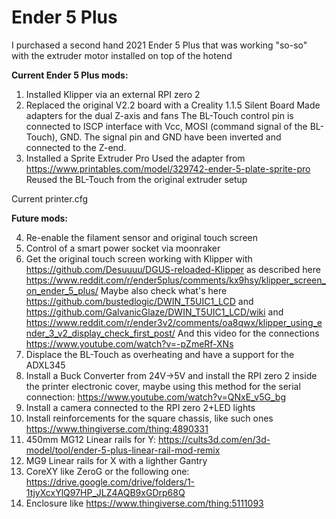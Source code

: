 # Ender 5 Plus

I purchased a second hand 2021 Ender 5 Plus that was working "so-so" with the extruder motor installed on top of the hotend

**Current Ender 5 Plus mods:**
1. Installed Klipper via an external RPI zero 2
2. Replaced the original V2.2 board with a Creality 1.1.5 Silent Board
  Made adapters for the dual Z-axis and fans
  The BL-Touch control pin is connected to ISCP interface with Vcc, MOSI (command signal of the BL-Touch), GND. The signal pin and GND have been inverted and connected to the Z-end.
3. Installed a Sprite Extruder Pro
  Used the adapter from https://www.printables.com/model/329742-ender-5-plate-sprite-pro
  Reused the BL-Touch from the original extruder setup

Current printer.cfg

**Future mods:**

4. Re-enable the filament sensor and original touch screen
5. Control of a smart power socket via moonraker
6. Get the original touch screen working with Klipper with https://github.com/Desuuuu/DGUS-reloaded-Klipper as described here https://www.reddit.com/r/ender5plus/comments/kx9hsy/klipper_screen_on_ender_5_plus/
Maybe also check what's here https://github.com/bustedlogic/DWIN_T5UIC1_LCD and https://github.com/GalvanicGlaze/DWIN_T5UIC1_LCD/wiki and https://www.reddit.com/r/ender3v2/comments/oa8qwx/klipper_using_ender_3_v2_display_check_first_post/
And this video for the connections https://www.youtube.com/watch?v=-pZmeRf-XNs
7. Displace the BL-Touch as overheating and have a support for the ADXL345
8. Install a Buck Converter from 24V->5V and install the RPI zero 2 inside the printer electronic cover, maybe using this method for the serial connection: https://www.youtube.com/watch?v=QNxE_v5G_bg
9. Install a camera connected to the RPI zero 2+LED lights
10. Install reinforcements for the square chassis, like such ones https://www.thingiverse.com/thing:4890331
11. 450mm MG12 Linear rails for Y: https://cults3d.com/en/3d-model/tool/ender-5-plus-linear-rail-mod-remix
12. MG9 Linear rails for X with a lighther Gantry
13. CoreXY like ZeroG or the following one: https://drive.google.com/drive/folders/1-1tjyXcxYlQ97HP_JLZ4AQB9xGDrp68Q 
14. Enclosure like https://www.thingiverse.com/thing:5111093
